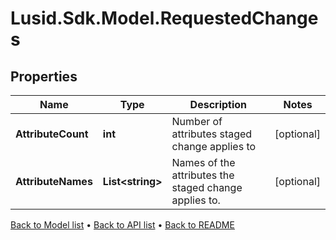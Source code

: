 # Lusid.Sdk.Model.RequestedChanges

## Properties

Name | Type | Description | Notes
------------ | ------------- | ------------- | -------------
**AttributeCount** | **int** | Number of attributes staged change applies to | [optional] 
**AttributeNames** | **List&lt;string&gt;** | Names of the attributes the staged change applies to. | [optional] 

[Back to Model list](../README.md#documentation-for-models) &#8226; [Back to API list](../README.md#documentation-for-api-endpoints) &#8226; [Back to README](../README.md)

